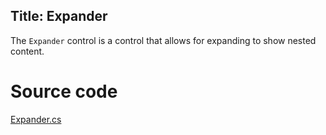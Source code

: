 Title: Expander
---
The `Expander` control is a control that allows for expanding to show nested content.

# Source code
[Expander.cs](https://github.com/AvaloniaUI/Avalonia/blob/master/src/Avalonia.Controls/Expander.cs)


